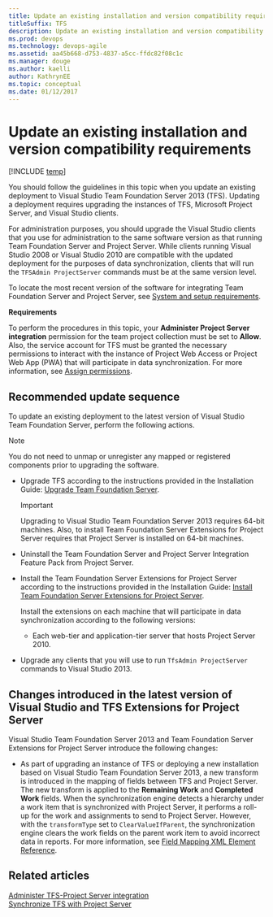 ```yaml
---
title: Update an existing installation and version compatibility requirements
titleSuffix: TFS 
description: Update an existing installation and version compatibility requirements when using Team Foundation Server & Project Server
ms.prod: devops
ms.technology: devops-agile
ms.assetid: aa45b668-d753-4837-a5cc-ffdc82f08c1c
ms.manager: douge
ms.author: kaelli
author: KathrynEE
ms.topic: conceptual
ms.date: 01/12/2017
---
```


# Update an existing installation and version compatibility requirements
[!INCLUDE [temp](../_shared/tfs-ps-sync-header.md)]

<a name="top"></a> You should follow the guidelines in this topic when you update an existing deployment to Visual Studio Team Foundation Server 2013 (TFS). Updating a deployment requires upgrading the instances of TFS, Microsoft Project Server, and Visual Studio clients.  
  
 For administration purposes, you should upgrade the Visual Studio clients that you use for administration to the same software version as that running Team Foundation Server and Project Server. While clients running Visual Studio 2008 or Visual Studio 2010 are compatible with the updated deployment for the purposes of data synchronization, clients that will run the `TFSAdmin ProjectServer` commands must be at the same version level.  
  
 To locate the most recent version of the software for integrating Team Foundation Server and Project Server, see [System and setup requirements](system-and-setup-requirements.md).  
  
 
 **Requirements**  
  
 To perform the procedures in this topic, your **Administer Project Server integration** permission for the team project collection must be set to **Allow**. Also, the service account for TFS must be granted the necessary permissions to interact with the instance of Project Web Access or Project Web App (PWA) that will participate in data synchronization. For more information, see [Assign permissions](assign-permissions-support-tfs-project-server-integration.md).  
  
##  <a name="options"></a> Recommended update sequence  
 To update an existing deployment to the latest version of Visual Studio Team Foundation Server, perform the following actions.  
  
> [!NOTE]
>  You do not need to unmap or unregister any mapped or registered components prior to upgrading the software.  

-   Upgrade TFS according to the instructions provided in the Installation Guide: [Upgrade Team Foundation Server](/tfs/server/upgrade/get-started).  
  
    > [!IMPORTANT]
    >  Upgrading to Visual Studio Team Foundation Server 2013 requires 64-bit machines. Also, to install Team Foundation Server Extensions for Project Server requires that Project Server is installed on 64-bit machines.  
  
-   Uninstall the Team Foundation Server and Project Server Integration Feature Pack from Project Server.  
  
-   Install the Team Foundation Server Extensions for Project Server according to the instructions provided in the Installation Guide: [Install Team Foundation Server Extensions for Project Server](https://msdn.microsoft.com/library/hh549244.aspx).  
  
     Install the extensions on each machine that will participate in data synchronization according to the following versions:  
  
    -   Each web-tier and application-tier server that hosts Project Server 2010.  
  
-   Upgrade any clients that you will use to run `TfsAdmin ProjectServer` commands to Visual Studio 2013.  
  
##  <a name="changes"></a> Changes introduced in the latest version of Visual Studio and TFS Extensions for Project Server  
 Visual Studio Team Foundation Server 2013 and Team Foundation Server Extensions for Project Server introduce the following changes:  
  
-   As part of upgrading an instance of TFS or deploying a new installation based on Visual Studio Team Foundation Server 2013, a new transform is introduced in the mapping of fields between TFS and Project Server. The new transform is applied to the **Remaining Work** and **Completed Work** fields. When the synchronization engine detects a hierarchy under a work item that is synchronized with Project Server, it performs a roll-up for the work and assignments to send to Project Server. However, with the `transformType` set to `ClearValueIfParent`, the synchronization engine clears the work fields on the parent work item to avoid incorrect data in reports. For more information, see [Field Mapping XML Element Reference](field-mapping-xml-element-reference.md).  
  
## Related articles  
 [Administer TFS-Project Server integration](administrate-integration-tfs-project-server.md)   
 [Synchronize TFS with Project Server](synchronize-tfs-project-server.md)